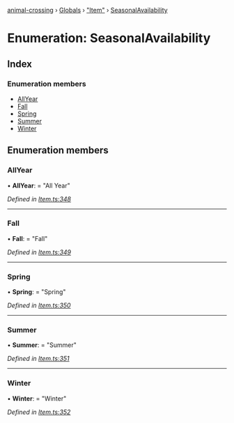 [animal-crossing](../README.md) › [Globals](../globals.md) › ["Item"](../modules/_item_.md) › [SeasonalAvailability](_item_.seasonalavailability.md)

# Enumeration: SeasonalAvailability

## Index

### Enumeration members

* [AllYear](_item_.seasonalavailability.md#allyear)
* [Fall](_item_.seasonalavailability.md#fall)
* [Spring](_item_.seasonalavailability.md#spring)
* [Summer](_item_.seasonalavailability.md#summer)
* [Winter](_item_.seasonalavailability.md#winter)

## Enumeration members

###  AllYear

• **AllYear**: = "All Year"

*Defined in [Item.ts:348](https://github.com/Norviah/animal-crossing/blob/95a2959/module/types/Item.ts#L348)*

___

###  Fall

• **Fall**: = "Fall"

*Defined in [Item.ts:349](https://github.com/Norviah/animal-crossing/blob/95a2959/module/types/Item.ts#L349)*

___

###  Spring

• **Spring**: = "Spring"

*Defined in [Item.ts:350](https://github.com/Norviah/animal-crossing/blob/95a2959/module/types/Item.ts#L350)*

___

###  Summer

• **Summer**: = "Summer"

*Defined in [Item.ts:351](https://github.com/Norviah/animal-crossing/blob/95a2959/module/types/Item.ts#L351)*

___

###  Winter

• **Winter**: = "Winter"

*Defined in [Item.ts:352](https://github.com/Norviah/animal-crossing/blob/95a2959/module/types/Item.ts#L352)*
